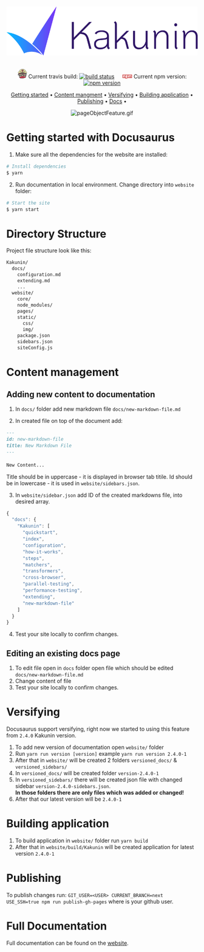 <h1>
  <p align="center">
    <img src="../data/kakunin_logo.png" alt="kakunin.png" width="550"/>
  </p>
</h1>

<p align="center">
   <img src="../data/travis.png" alt="travis.png" width="25" />
   Current travis build:
   <a href="https://travis-ci.org/TheSoftwareHouse/Kakunin"><img src="https://travis-ci.org/TheSoftwareHouse/Kakunin.svg?branch=master" alt="build status" height="18"></a>
  &emsp;
  <img src="../data/npm.png" alt="npm.png" width="25"/> 
  Current npm version:
  <a href="https://badge.fury.io/js/kakunin"><img src="https://badge.fury.io/js/kakunin.svg" alt="npm version" height="18"></a>
</p>

<p align="center">
  <a href="#getting-started-with-docusaurus">Getting started</a> •
  <a href="#content-management">Content mangment</a> •
  <a href="#versifying">Versifying</a> •
  <a href="#building-application">Building application</a> •
  <a href="#publishing">Publishing</a> •  
  <a href="#full-documentation">Docs</a> •
</p>

<p align="center">
     <img src="../data/pageObjectFeature.gif" alt="pageObjectFeature.gif"/>
</p>

<h1>
</h1>

# Getting started with Docusaurus

1. Make sure all the dependencies for the website are installed:

```sh
# Install dependencies
$ yarn
```
2. Run documentation in local environment. Change directory into `website` folder:

```sh
# Start the site
$ yarn start
```

# Directory Structure

Project file structure look like this:

```
Kakunin/
  docs/
    configuration.md
    extending.md
    ...
  website/
    core/
    node_modules/
    pages/
    static/
      css/
      img/
    package.json
    sidebars.json
    siteConfig.js
```

# Content management
## Adding new content to documentation

1. In `docs/` folder add new markdown file `docs/new-markdown-file.md`

2. In created file on top of the document add:

```markdown
---
id: new-markdown-file
title: New Markdown File
---

New Content...
```
 
Title should be in uppercase - it is displayed in browser tab titile.
Id should be in lowercase - it is used in `website/sidebars.json`.

3. In `website/sidebar.json` add ID of the created markdowns file, into desired array. 

```javascript
{
  "docs": {
    "Kakunin": [
      "quickstart",
      "index",
      "configuration",
      "how-it-works",
      "steps",
      "matchers",
      "transformers",
      "cross-browser",
      "parallel-testing",
      "performance-testing",
      "extending",
      "new-markdown-file"
    ]
  }
}

```

4. Test your site locally to confirm changes.  


## Editing an existing docs page

1. To edit file open in `docs` folder open file which should be edited `docs/new-markdown-file.md`
2. Change content of file
3. Test your site locally to confirm changes.  

# Versifying

Docusaurus support versifying, right now we started to using this feature from  `2.4.0` Kakunin version.

1. To add new version of documentation open `website/` folder
2. Run `yarn run version [version]` example `yarn run version 2.4.0-1`
3. After that in `website/` will be created 2 folders `versioned_docs/` & `versioned_sidebars/`
4. In `versioned_docs/` will be created folder `version-2.4.0-1` 
5. In `versioned_sidebars/` there will be created json file with changed sidebar `version-2.4.0-sidebars.json`.  
**In those folders there are only files which was added or changed!**
6. After that our latest version will be `2.4.0-1`

# Building application

1. To build application in `website/` folder run `yarn build` 
2. After that in `website/build/Kakunin` will be created application for latest version `2.4.0-1`

# Publishing

To publish changes run: `GIT_USER=<USER> CURRENT_BRANCH=next USE_SSH=true npm run publish-gh-pages` where <USER> is your github user.

# Full Documentation

Full documentation can be found on the [website](https://docusaurus.io/).

